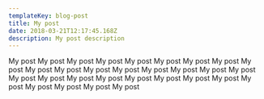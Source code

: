 ```yaml
---
templateKey: blog-post
title: My post
date: 2018-03-21T12:17:45.168Z
description: My post description
---
```

My post My post My post My post My post My post My post My post My post My post My post My post My post My post My post My post My post My post My post My post My post My post My post My post My post My post My post My post My post My post
